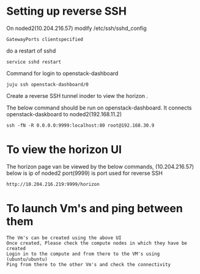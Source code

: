 # Setting up reverse SSH

On noded2(10.204.216.57) modify /etc/ssh/sshd_config

```
GatewayPorts clientspecified
```

do a restart of sshd

```
service sshd restart
```


Command for login to openstack-dashboard

```
juju ssh openstack-dashboard/0 
```

Create a reverse SSH tunnel inoder to view the horizon .

The  below command should be run on openstack-dashboard.
It connects openstack-daskboard to noded2(192.168.11.2)


```
ssh -fN -R 0.0.0.0:9999:localhost:80 root@192.168.30.9
```

# To view the horizon UI

The horizon page van be viewed by the below commands, (10.204.216.57) below is ip of noded2 port(9999) is port used for reverse SSH

```
http://10.204.216.219:9999/horizon
```

# To launch Vm's and ping between them

```
The Vm's can be created using the above UI
Once created, Please check the compute nodes in which they have be created
Login in to the compute and from there to the VM's using (ubuntu/ubuntu)
Ping from there to the other Vm's and check the connectivity
```
